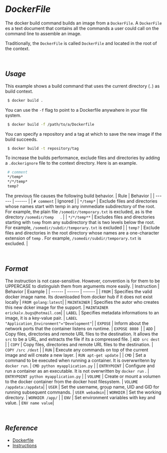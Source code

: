 # _DockerFile_
The docker build command builds an image from a `DockerFile`. A `DockerFile` es a text document that contains all the commands a user could call on the command line to assemble an image. 

Traditionally, the `DockerFile` is called `DockerFile` and located in the root of the context.

<p>&nbsp;</p>

## _Usage_ 
This example shows a build command that uses the current directory (`.`) as build context.

```sh
 $ docker build .
```
You can use the `-f` flag to point to a Dockerfile anywahere in your file system.
```sh
 $ docker build -f /path/to/a/Dockerfile
```

You can specify a repository and a tag at which to save the new image if the build succeeds.
```sh
 $ docker build -t repository/tag
```


To increase the builds performance, exclude files and directories by adding a `.dockerignore` file to the context directory. Here is an example. 

```sh
 # comment
 */temp*
 */*/temp*
 temp?
```
The previous file causes the following build behavior.
| Rule | Behavior |
| ------ | ------ |
| `# comment` | Ignored |
| `*/temp*` | Exclude files and directories whose names start with temp in any inmmediate subdirectory of the root. For example, the plain file `/somedir/temporary.txt` is excluded, as is the directory `/somedir/temp   `. |
| `*/*/temp**` | Excludes files and directories starting with `temp` from any subdirectory that is two levels below the root. For example, `/somedir/subdir/temporary.txt` is excluded |
| `temp?` | Exclude files and directories in the root directory whose names are a one-character extension of `temp` . For example, `/somedir/subdir/temporary.txt` is excluded. |

<p>&nbsp;</p>

## _Format_ 

The instruction is not case-sensitive. However, convention is for them to be UPPERCASE to distinguish them from arguments more easily. 
| Instruction | Behavior | Example |
| ------ | ------ | ------ |
| `FROM` | Specifies the valid docker image name. Its downloaded from docker hub if it does not exist locally | `FROM golang:latest`|
| `MAINTAINER` | Specifies the autor who creates this new dcker image for the support. | `MAINTAINER erickalv.bugs@hotmail.com`|
| `LABEL` | Specifies metadata informations to an image, it is a key-value pair. | `LABEL "Application_Environment"="Development"`|
| `EXPOSE` | Inform about the network ports that the container listens on runtime. | `EXPOSE 8080 `|
| `ADD` | Copy files, directories and remote URL files to the destination. It allows the `src` to be a URL, and extracts the file if its a compressed file. | `ADD src dest` |
| `COPY` | Copy files, directories and remote URL files to the destination.   | `COPY /src /dest` |
| `RUN` | Execute any commands on top of the current image and will create a new layer.  | `RUN apt-get update` |
| `CMD` | Set a command to be executed when running a container. It is overwwritenn by `docker run`. | `CMD python myapplication.py` |
| `ENTRYPOINT` | Configure and run a container as an executable. It is not overwritten by `docker run` . | `ENTRYPOINT python myapplication.py` |
| `VOLUME` | Create or mount a volumen to the docker container from the docker host filesystem. | `VOLUME /appdata:/appdata`| 
| `USER` | Set the username, group name, UID and GID for running subsequent commands. | `USER webadmin`|
| `WORKDIR` | Set the working directory. | `WORKDIR /app/` |
| `ENV` | Set environment variables with key and value. | `ENV name value`|

 

<p>&nbsp;</p>

## _Reference_
- [Dockerfile](https://docs.docker.com/engine/reference/builder/)
- [Instructions](https://www.learnitguide.net/2018/06/dockerfile-explained-with-examples.html)
